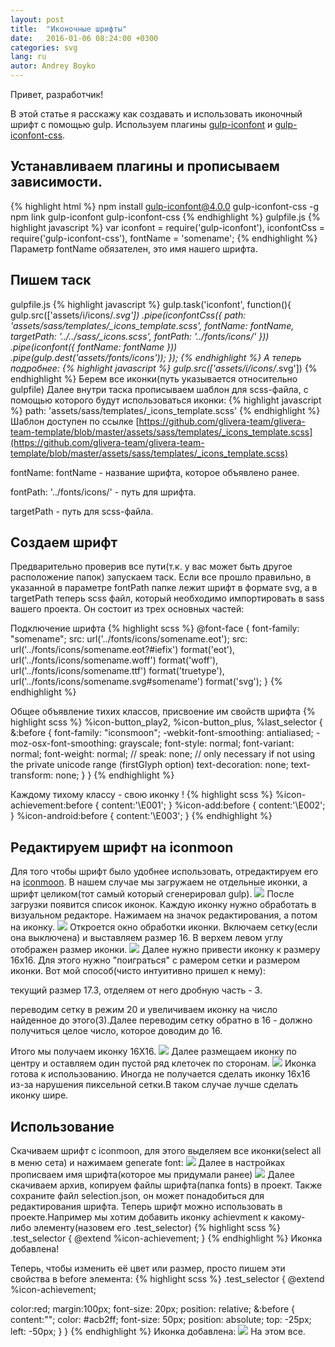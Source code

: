 ```yaml
---
layout: post
title:  "Иконочные шрифты"
date:   2016-01-06 08:24:00 +0300
categories: svg
lang: ru
autor: Andrey Boyko
---
```

Привет, разработчик!

В этой статье я расскажу как создавать и использовать иконочный шрифт с помощью gulp. Используем плагины [gulp-iconfont](https://www.npmjs.com/package/gulp-iconfont) и [gulp-iconfont-css](https://www.npmjs.com/package/gulp-iconfont-css).

## Устанавливаем плагины и прописываем зависимости.
{% highlight html %}
npm install gulp-iconfont@4.0.0 gulp-iconfont-css -g
npm link gulp-iconfont gulp-iconfont-css
{% endhighlight %}
gulpfile.js
{% highlight javascript %}
var iconfont = require('gulp-iconfont'),
    iconfontCss = require('gulp-iconfont-css'),
    fontName = 'somename';
{% endhighlight %}
Параметр fontName обязателен, это имя нашего шрифта.

## Пишем таск
gulpfile.js
{% highlight javascript %}
gulp.task('iconfont', function(){
  gulp.src(['assets/i/icons/*.svg'])
     .pipe(iconfontCss({
        path: 'assets/sass/templates/_icons_template.scss',
        fontName: fontName,
        targetPath: '../../sass/_icons.scss',
        fontPath: '../fonts/icons/'
     }))
     .pipe(iconfont({
        fontName: fontName
     }))
     .pipe(gulp.dest('assets/fonts/icons'));
});
{% endhighlight %}
А теперь подробнее:
{% highlight javascript %}
gulp.src(['assets/i/icons/*.svg'])
{% endhighlight %}
Берем все иконки(путь указывается относительно gulpfile)
Далее внутри таска прописываем шаблон для scss-файла, с помощью которого будут использоваться иконки:
{% highlight javascript %}
path: 'assets/sass/templates/_icons_template.scss'
{% endhighlight %}
Шаблон доступен по ссылке [https://github.com/glivera-team/glivera-team-template/blob/master/assets/sass/templates/_icons_template.scss](https://github.com/glivera-team/glivera-team-template/blob/master/assets/sass/templates/_icons_template.scss)

fontName: fontName - название шрифта, которое объявлено ранее.

fontPath: '../fonts/icons/' - путь для шрифта.

targetPath - путь для scss-файла.

## Создаем шрифт

Предварительно проверив все пути(т.к. у вас может быть другое расположение папок) запускаем таск. Если все прошло правильно, в указанной в параметре fontPath папке лежит шрифт в формате svg, а в targetPath теперь scss файл, который необходимо импортировать в sass вашего проекта. Он состоит из трех основных частей:

Подключение шрифта
{% highlight scss %}
@font-face {
  font-family: "somename";
  src: url('../fonts/icons/somename.eot');
  src: url('../fonts/icons/somename.eot?#iefix') format('eot'),
  url('../fonts/icons/somename.woff') format('woff'),
  url('../fonts/icons/somename.ttf') format('truetype'),
  url('../fonts/icons/somename.svg#somename') format('svg');
}
{% endhighlight %}

Общее объявление тихих классов, присвоение им свойств шрифта
{% highlight scss %}
%icon-button_play2,
%icon-button_plus,
%last_selector {
     &:before {
        font-family: "iconsmoon";
        -webkit-font-smoothing: antialiased;
        -moz-osx-font-smoothing: grayscale;
        font-style: normal;
        font-variant: normal;
        font-weight: normal;
        // speak: none; // only necessary if not using the private unicode range (firstGlyph option)
        text-decoration: none;
        text-transform: none;
     }
}
{% endhighlight %}

Каждому тихому классу - свою иконку !
{% highlight scss %}
%icon-achievement:before {
  content:'\E001';
}
%icon-add:before {
  content:'\E002';
}
%icon-android:before {
  content:'\E003';
}
{% endhighlight %}
## Редактируем шрифт на iconmoon

Для того чтобы шрифт было удобнее использовать, отредактируем его на [iconmoon](https://icomoon.io/app/).
В нашем случае мы загружаем не отдельные иконки, а шрифт целиком(тот самый который сгенерировал gulp).
![](https://habrastorage.org/files/b94/70d/c8b/b9470dc8b636449b8ad12d4999fc5669.png)
После загрузки появится список иконок.
Каждую иконку нужно обработать в визуальном редакторе. Нажимаем на значок редактирования, а потом на иконку.
![](https://habrastorage.org/files/6e9/91c/b7b/6e991cb7bc5f46a3bef95ba81a6a6f13.png)
Откроется окно обработки иконки. Включаем сетку(если она выключена) и выставляем размер 16. В верхем левом углу отображен размер иконки.
![](https://habrastorage.org/files/28c/2d4/1b1/28c2d41b116f4ee1ac82a2d0db4f2ef9.png)
Далее нужно привести иконку к размеру 16x16. Для этого нужно "поиграться" с рамером сетки и размером иконки. Вот мой способ(чисто интуитивно пришел к нему):

текущий размер 17.3, отделяем от него дробную часть - 3.

переводим сетку в режим 20 и увеличиваем иконку на число найденное до этого(3).Далее переводим сетку обратно в 16 - должно получиться целое число, которое доводим до 16.

Итого мы получаем иконку 16X16.
![](https://habrastorage.org/files/e6d/3da/79c/e6d3da79cacb4625a20e1c891ca8acc7.png)
Далее размещаем иконку по центру и оставляем один пустой ряд клеточек по сторонам.
![](https://habrastorage.org/files/002/1d6/28c/0021d628c83145f3af2bc0a101258c13.png)
Иконка готова к использованию. Иногда не получается сделать иконку 16x16 из-за нарушения пиксельной сетки.В таком случае лучше сделать иконку шире.

## Использование
Скачиваем шрифт с iconmoon, для этого выделяем все иконки(select all в меню сета) и нажимаем generate font:
![](https://habrastorage.org/files/2e4/602/a7f/2e4602a7fbfb43019ba6f26b13d2ce96.png)
Далее в настройках прописваем имя шрифта(которое мы придумали ранее)
![](https://habrastorage.org/files/21b/654/a65/21b654a653d54c1cb31daa868b92c7f1.png)
Далее скачиваем архив, копируем файлы шрифта(папка fonts) в проект. Также сохраните файл selection.json, он может понадобиться для редактирования шрифта.
Теперь шрифт можно использовать в проекте.Например мы хотим добавить иконку achievment к какому-либо элементу(назовем его .test_selector)
{% highlight scss %}
.test_selector {
     @extend %icon-achievement;
}
{% endhighlight %}
Иконка добавлена!

Теперь, чтобы изменить её цвет или размер, просто пишем эти свойства в before элемента:
{% highlight scss %}
.test_selector {
  @extend %icon-achievement;
  
  color:red;
  margin:100px;
  font-size: 20px;
  position: relative;
  &:before {
     content:"";
     color: #acb2ff;
     font-size: 50px;
     position: absolute;
     top: -25px;
     left: -50px;
  }
}
{% endhighlight %}
Иконка добавлена:
![](https://habrastorage.org/files/d09/472/293/d094722933a8454fa814c190f86e8bc5.png)
На этом все.

